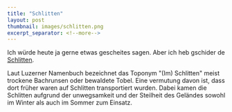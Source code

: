 ```yaml
---
title: "Schlitten"
layout: post
thumbnail: images/schlitten.png
excerpt_separator: <!--more-->
---
```


Ich würde heute ja gerne etwas gescheites sagen. Aber ich heb gschider de [Schlitten](https://s.geo.admin.ch/a22cae93a1).

Laut Luzerner Namenbuch bezeichnet das Toponym "(Im) Schlitten" meist trockene Bachrunsen oder bewaldete Tobel. Eine vermutung davon ist, dass dort früher waren auf Schlitten transportiert wurden. Dabei kamen die Schlitten aufgrund der unwegsamkeit und der Steilheit des Geländes sowohl im Winter als auch im Sommer zum Einsatz.